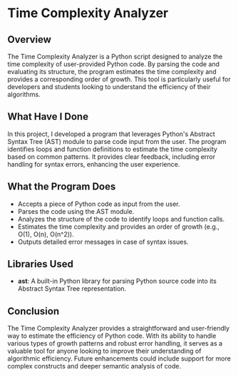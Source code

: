 # Time Complexity Analyzer

## Overview
The Time Complexity Analyzer is a Python script designed to analyze the time complexity of user-provided Python code. By parsing the code and evaluating its structure, the program estimates the time complexity and provides a corresponding order of growth. This tool is particularly useful for developers and students looking to understand the efficiency of their algorithms.
## What Have I Done
In this project, I developed a program that leverages Python's Abstract Syntax Tree (AST) module to parse code input from the user. The program identifies loops and function definitions to estimate the time complexity based on common patterns. It provides clear feedback, including error handling for syntax errors, enhancing the user experience.

## What the Program Does
- Accepts a piece of Python code as input from the user.
- Parses the code using the AST module.
- Analyzes the structure of the code to identify loops and function calls.
- Estimates the time complexity and provides an order of growth (e.g., O(1), O(n), O(n^2)).
- Outputs detailed error messages in case of syntax issues.

## Libraries Used
- **ast**: A built-in Python library for parsing Python source code into its Abstract Syntax Tree representation.

## Conclusion
The Time Complexity Analyzer provides a straightforward and user-friendly way to estimate the efficiency of Python code. With its ability to handle various types of growth patterns and robust error handling, it serves as a valuable tool for anyone looking to improve their understanding of algorithmic efficiency. Future enhancements could include support for more complex constructs and deeper semantic analysis of code.